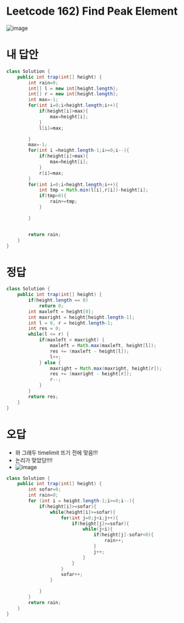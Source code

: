 # Leetcode 162) Find Peak Element

![image](https://user-images.githubusercontent.com/37058233/132750323-841aa7ef-57b1-4e23-a143-b427827aac54.png)

# 내 답안

```java
class Solution {
    public int trap(int[] height) {
        int rain=0;
        int[] l = new int[height.length];
        int[] r = new int[height.length];
        int max=-1;
        for(int i=0;i<height.length;i++){
            if(height[i]>max){
                max=height[i];
            }
            l[i]=max;

        }
        max=-1;
        for(int i =height.length-1;i>=0;i--){
            if(height[i]>max){
                max=height[i];
            }
            r[i]=max;
        }
        for(int i=0;i<height.length;i++){
            int tmp = Math.min(l[i],r[i])-height[i];
            if(tmp>0){
                rain+=tmp;
            }

        }


        return rain;
    }
}
```

# 정답

```java
class Solution {
    public int trap(int[] height) {
        if(height.length == 0)
            return 0;
        int maxleft = height[0];
        int maxright = height[height.length-1];
        int l = 0, r = height.length-1;
        int res = 0;
        while(l <= r) {
            if(maxleft < maxright) {
                maxleft = Math.max(maxleft, height[l]);
                res += (maxleft - height[l]);
                l++;
            } else {
                maxright = Math.max(maxright, height[r]);
                res += (maxright - height[r]);
                r--;
            }
        }
        return res;
    }
}
```



# 오답

- 와 그래두 timelimit 뜨기 전에 맞음!!!
- 논리가 맞았당!!!!
- ![image](https://user-images.githubusercontent.com/37058233/132924707-fb675a44-12c4-4e02-b101-40181cac3815.png)

```java
class Solution {
    public int trap(int[] height) {
        int sofar=0;
        int rain=0;
        for (int i = height.length-1;i>=0;i--){
            if(height[i]>=sofar){
                while(height[i]>=sofar){
                    for(int j=0;j<i;j++){
                        if(height[j]>=sofar){
                            while(j<i){
                                if(height[j]-sofar<0){
                                    rain++;
                                }
                                j++;
                            }
                        }
                    }
                    sofar++;                    
                }

            }
        }
        return rain;
    }
}
```